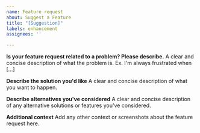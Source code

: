 ```yaml
---
name: Feature request
about: Suggest a Feature
title: "[Suggestion]"
labels: enhancement
assignees: ''

---
```


<!--
Consider creating a pull request if you could already code that feature.
-->

**Is your feature request related to a problem? Please describe.**
A clear and concise description of what the problem is. Ex. I'm always frustrated when [...]

**Describe the solution you'd like**
A clear and concise description of what you want to happen.

**Describe alternatives you've considered**
A clear and concise description of any alternative solutions or features you've considered.



**Additional context**
Add any other context or screenshots about the feature request here.
